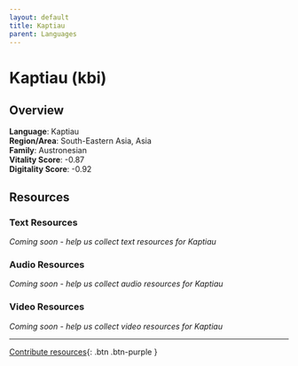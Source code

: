 ```yaml
---
layout: default
title: Kaptiau
parent: Languages
---
```


# Kaptiau (kbi)

## Overview

**Language**: Kaptiau  
**Region/Area**: South-Eastern Asia, Asia  
**Family**: Austronesian  
**Vitality Score**: -0.87  
**Digitality Score**: -0.92  

## Resources

### Text Resources
*Coming soon - help us collect text resources for Kaptiau*

### Audio Resources
*Coming soon - help us collect audio resources for Kaptiau*

### Video Resources
*Coming soon - help us collect video resources for Kaptiau*

---

[Contribute resources](https://fairtrain.github.io/){: .btn .btn-purple }
